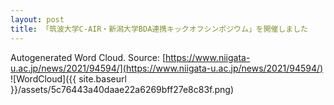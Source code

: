 ```yaml
---
layout: post
title: 「筑波大学C-AIR・新潟大学BDA連携キックオフシンポジウム」を開催しました
---
```

Autogenerated Word Cloud.
Source\: [https://www.niigata-u.ac.jp/news/2021/94594/](https://www.niigata-u.ac.jp/news/2021/94594/)
![WordCloud]({{ site.baseurl }}/assets/5c76443a40daae22a6269bff27e8c83f.png)